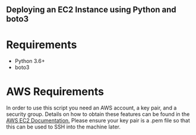 ## Deploying an EC2 Instance using Python and boto3
# Requirements
* Python 3.6+
* boto3

# AWS Requirements
In order to use this script you need an AWS account, a key pair, and a security group. Details on how to obtain these features can be found in the [AWS EC2 Documentation.](https://docs.aws.amazon.com/AWSEC2/latest/UserGuide/get-set-up-for-amazon-ec2.html) Please ensure your key pair is a .pem file so that this can be used to SSH into the machine later. 

